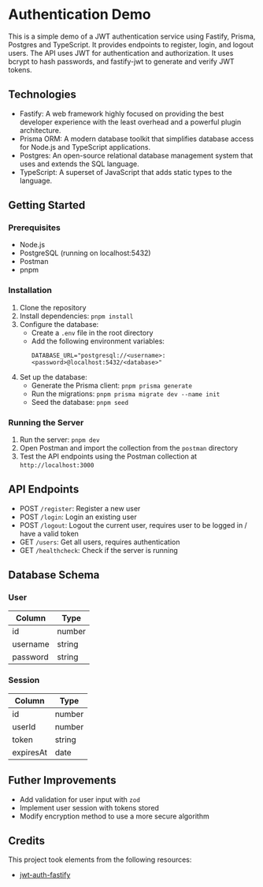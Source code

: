 # Authentication Demo

This is a simple demo of a JWT authentication service using Fastify, Prisma, Postgres and TypeScript. It provides endpoints to register, login, and logout users. The API uses JWT for authentication and authorization. It uses bcrypt to hash passwords, and fastify-jwt to generate and verify JWT tokens.

## Technologies

- Fastify: A web framework highly focused on providing the best developer experience with the least overhead and a powerful plugin architecture.
- Prisma ORM: A modern database toolkit that simplifies database access for Node.js and TypeScript applications.
- Postgres: An open-source relational database management system that uses and extends the SQL language.
- TypeScript: A superset of JavaScript that adds static types to the language.

## Getting Started

### Prerequisites

- Node.js
- PostgreSQL (running on localhost:5432)
- Postman
- pnpm

### Installation

1. Clone the repository
2. Install dependencies: `pnpm install`
3. Configure the database:
    - Create a `.env` file in the root directory
    - Add the following environment variables:
        ```
        DATABASE_URL="postgresql://<username>:<password>@localhost:5432/<database>"
        ```
4. Set up the database:
    - Generate the Prisma client: `pnpm prisma generate`
    - Run the migrations: `pnpm prisma migrate dev --name init`
    - Seed the database: `pnpm seed`

### Running the Server

1. Run the server: `pnpm dev`
2. Open Postman and import the collection from the `postman` directory
3. Test the API endpoints using the Postman collection at `http://localhost:3000`

## API Endpoints

- POST `/register`: Register a new user
- POST `/login`: Login an existing user
- POST `/logout`: Logout the current user, requires user to be logged in / have a valid token
- GET `/users`: Get all users, requires authentication
- GET `/healthcheck`: Check if the server is running

## Database Schema

### User
| Column    | Type   |
|-----------|--------|
| id        | number |
| username  | string |
| password  | string |

### Session

| Column    | Type   |
|-----------|--------|
| id        | number |
| userId    | number |
| token     | string |
| expiresAt | date   |

## Futher Improvements

- Add validation for user input with `zod`
- Implement user session with tokens stored
- Modify encryption method to use a more secure algorithm

## Credits

This project took elements from the following resources:
- [jwt-auth-fastify](https://github.com/arifimran5/jwt-auth-fastify/tree/master)
